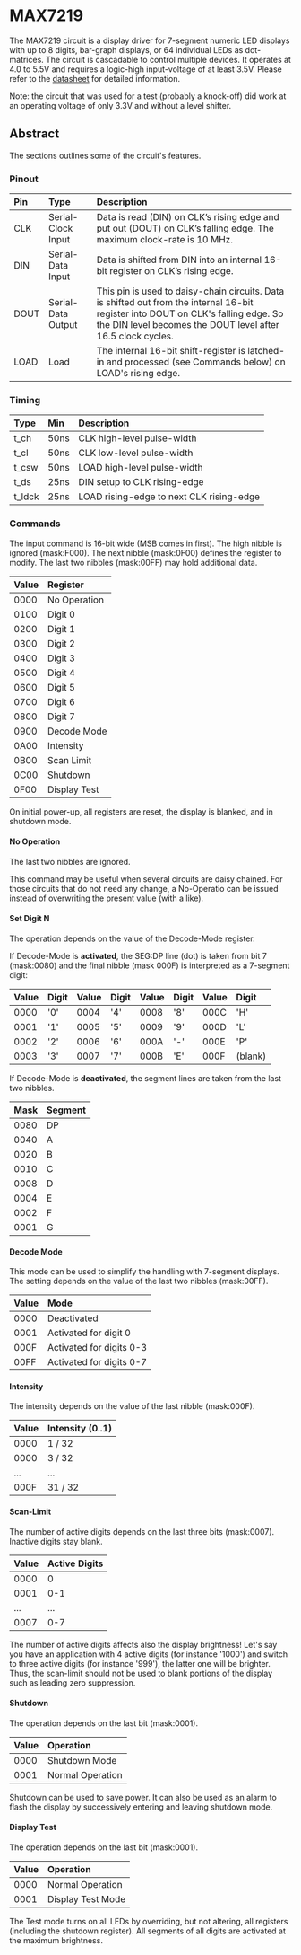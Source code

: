# MAX7219

The MAX7219 circuit is a display driver for 7-segment numeric LED displays with up to 8 digits, bar-graph displays, or 64 individual LEDs as dot-matrices. The circuit is cascadable to control multiple devices. It operates at 4.0 to 5.5V and requires a logic-high input-voltage of at least 3.5V. Please refer to the [datasheet](https://datasheets.maximintegrated.com/en/ds/MAX7219-MAX7221.pdf) for detailed information.

Note: the circuit that was used for a test (probably a knock-off) did work at an operating voltage of only 3.3V and without a level shifter.

## Abstract

The sections outlines some of the circuit's features.

### Pinout

Pin | Type | Description
:--- | :--- | :---
CLK | Serial-Clock Input | Data is read (DIN) on CLK’s rising edge and put out (DOUT) on CLK’s falling edge. The maximum clock-rate is 10 MHz. 
DIN | Serial-Data Input | Data is shifted from DIN into an internal 16-bit register on CLK’s rising edge.
DOUT | Serial-Data Output | This pin is used to daisy-chain circuits. Data is shifted out from the internal 16-bit register into DOUT on CLK's falling edge. So the DIN level becomes the DOUT level after 16.5 clock cycles.
LOAD | Load | The internal 16-bit shift-register is latched-in and processed (see Commands below) on LOAD's rising edge.

### Timing

Type | Min | Description
:--- | :--- | :---
t_ch | 50ns | CLK high-level pulse-width 
t_cl | 50ns | CLK low-level pulse-width 
t_csw | 50ns | LOAD high-level pulse-width
t_ds | 25ns | DIN setup to CLK rising-edge
t_ldck | 25ns | LOAD rising-edge to next CLK rising-edge

### Commands

The input command is 16-bit wide (MSB comes in first). The high nibble is ignored (mask:F000). The next nibble (mask:0F00) defines the register to modify. The last two nibbles (mask:00FF) may hold additional data.

Value | Register
:--- | :---
0000 | No Operation
0100 | Digit 0
0200 | Digit 1
0300 | Digit 2
0400 | Digit 3
0500 | Digit 4
0600 | Digit 5
0700 | Digit 6
0800 | Digit 7
0900 | Decode Mode
0A00 | Intensity
0B00 | Scan Limit
0C00 | Shutdown
0F00 | Display Test

On initial power-up, all registers are reset, the display is blanked, and in shutdown mode. 

#### No Operation

The last two nibbles are ignored.

This command may be useful when several circuits are daisy chained. For those circuits that do not need any change, a No-Operatio can be issued instead of overwriting the present value (with a like).

#### Set Digit N

The operation depends on the value of the Decode-Mode register.

If Decode-Mode is **activated**, the SEG:DP line (dot) is taken from bit 7 (mask:0080) and the final nibble (mask 000F) is interpreted as a 7-segment digit:

Value | Digit | Value | Digit | Value | Digit | Value | Digit 
:--- | :--- | :--- | :--- | :--- | :--- | :--- | :--- 
0000 | '0' | 0004 | '4' | 0008 | '8' | 000C | 'H'
0001 | '1' | 0005 | '5' | 0009 | '9' | 000D | 'L'
0002 | '2' | 0006 | '6' | 000A | '-' | 000E | 'P'
0003 | '3' | 0007 | '7' | 000B | 'E' | 000F | (blank)

If Decode-Mode is **deactivated**, the segment lines are taken from the last two nibbles.

Mask | Segment
:--- | :---
0080 | DP
0040 | A
0020 | B
0010 | C
0008 | D
0004 | E
0002 | F
0001 | G

#### Decode Mode

This mode can be used to simplify the handling with 7-segment displays. The setting depends on the value of the last two nibbles (mask:00FF).

Value | Mode
:--- | :---
0000 | Deactivated
0001 | Activated for digit 0
000F | Activated for digits 0-3
00FF | Activated for digits 0-7

#### Intensity

The intensity depends on the value of the last nibble (mask:000F).

Value | Intensity (0..1)
:--- | :---
0000 | 1 / 32
0000 | 3 / 32
...  | ...
000F | 31 / 32

#### Scan-Limit

The number of active digits depends on the last three bits (mask:0007). Inactive digits stay blank.

Value | Active Digits
:--- | :---
0000 | 0
0001 | 0-1
... | ...
0007 | 0-7

The number of active digits affects also the display brightness! Let's say you have an application with 4 active digits (for instance '1000') and switch to three active digits (for instance '999'), the latter one will be brighter. Thus, the scan-limit should not be used to blank portions of the display such as leading zero suppression. 

#### Shutdown

The operation depends on the last bit (mask:0001).

Value | Operation
:--- | :---
0000 | Shutdown Mode
0001 | Normal Operation

Shutdown can be used to save power. It can also be used as an alarm to flash the display by successively entering and leaving shutdown mode.

#### Display Test

The operation depends on the last bit (mask:0001).

Value | Operation
:--- | :---
0000 | Normal Operation
0001 | Display Test Mode 

The Test mode turns on all LEDs by overriding, but not altering, all registers (including the shutdown register). All segments of all digits are activated at the maximum brightness.

